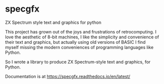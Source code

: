 # specgfx
ZX Spectrum style text and graphics for python

This project has grown out of the joys and frustrations of retrocomputing. I love the aesthetic of 8-bit machines,
I like the simplicity and convenience of their text and graphics, but actually using old versions of BASIC I find myself
missing the modern conveniences of programming languages like Python.

So I wrote a library to produce ZX Spectrum-style text and graphics, for Python.

Documentation is at https://specgfx.readthedocs.io/en/latest/

